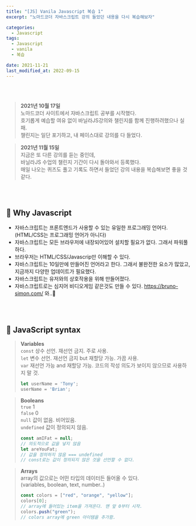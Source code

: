 ```yaml
---
title: "[JS] Vanila Javascript 복습 1"
excerpt: "노마드코더 자바스크립트 강의 들었던 내용을 다시 복습해보자"

categories:
  - Javascript
tags:
  - Javascript
  - vanila
  - 복습

date: 2021-11-21
last_modified_at: 2022-09-15
---
```


<br>
<br>

> **2021년 10월 17일**<br>
> 노마드코더 사이트에서 자바스크립트 공부를 시작했다.<br>
> 호기롭게 예습할 여유 없이 바닐라JS강의와 챌린지를 함께 진행하려했으나 실패.<br>
> 챌린지는 일단 포기하고, 내 페이스대로 강의를 다 들었다.

> **2021년 11월 15일**<br>
> 지금은 또 다른 강의를 듣는 중인데,<br>
> 바닐라JS 수업의 챌린지 기간이 다시 돌아와서 등록했다.<br>
> 매일 나오는 퀴즈도 풀고 기록도 하면서 들었던 강의 내용을 복습해보면 좋을 것 같다.

<br>
<br>

## 👀 Why Javascript

- 자바스크립트는 프론트엔드가 사용할 수 있는 유일한 프로그래밍 언어다.(HTML/CSS는 프로그래밍 언어가 아니다)
- 자바스크립트는 모든 브라우저에 내장되어있어 설치할 필요가 없다. 그래서 파워풀하다.
- 브라우저는 HTML/CSS/Javascrip만 이해할 수 있다.
- 자바스크립트는 10일만에 만들어진 언어라고 한다. 그래서 불완전한 요소가 많았고, 지금까지 다양한 업데이트가 필요했다.
- 자바스크립트는 유저와의 상호작용을 위해 만들어졌다.
- 자바스크립트로는 심지어 비디오게임 같은것도 만들 수 있다. https://bruno-simon.com/ 와..👀

<br>
<br>

## 📌 JavaScript syntax

> **Variables**<br> `const` 상수 선언. 재선언 금지. 주로 사용.<br> `let` 변수 선언. 재선언 금지 but 재할당 가능. 가끔 사용.<br> `var` 재선언 가능 and 재할당 가능. 코드의 작성 의도가 보이지 않으므로 사용하지 말 것.<br>
>
> ```javascript
> let userName = 'Tony';
> userName = 'Brian';​
> ```

> **Booleans** <br> `true` 1 <br> `false` 0 <br> `null` 값이 없음. 비어있음. <br> `undefined` 값이 정의되지 않음.
>
> ```javascript
> const amIFat = null;
> // 의도적으로 값을 넣지 않음
> let areYouFat;
> // 값을 정의하지 않음 === undefined
> // const로는 값이 정의되지 않은 것을 선언할 수 없다.
> ```

> **Arrays** <br> array의 값으로는 어떤 타입의 데이터든 들어올 수 있다. <br> (variables, boolean, text, number..)
>
> ```javascript
> const colors = ["red", "orange", "yellow"];
> colors[0];
> // array에 들어있는 item을 가져온다. 맨 앞 0부터 시작.
> colors.push("green");
> // colors array에 green 아이템을 추가함.​
> ```
